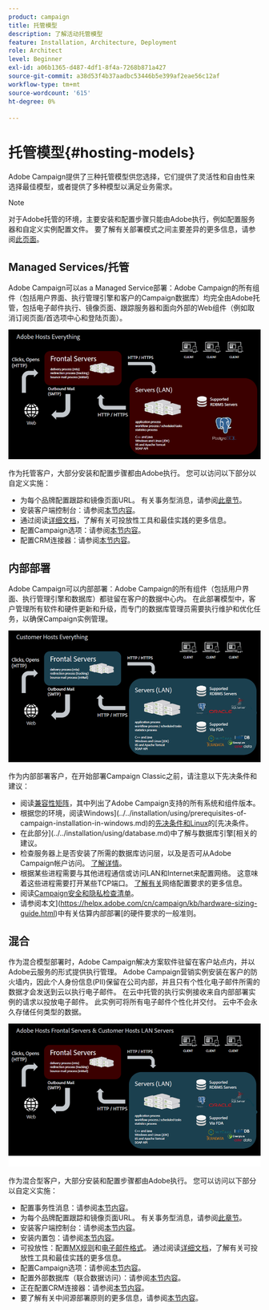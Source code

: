 ```yaml
---
product: campaign
title: 托管模型
description: 了解活动托管模型
feature: Installation, Architecture, Deployment
role: Architect
level: Beginner
exl-id: a06b1365-d487-4df1-8f4a-7268b871a427
source-git-commit: a38d53f4b37aadbc53446b5e399af2eae56c12af
workflow-type: tm+mt
source-wordcount: '615'
ht-degree: 0%

---
```


# 托管模型{#hosting-models}



Adobe Campaign提供了三种托管模型供您选择，它们提供了灵活性和自由性来选择最佳模型，或者提供了多种模型以满足业务需求。

>[!NOTE]
>
>对于Adobe托管的环境，主要安装和配置步骤只能由Adobe执行，例如配置服务器和自定义实例配置文件。 要了解有关部署模式之间主要差异的更多信息，请参阅[此页面](../../installation/using/capability-matrix.md)。

## Managed Services/托管

Adobe Campaign可以as a Managed Service部署：Adobe Campaign的所有组件（包括用户界面、执行管理引擎和客户的Campaign数据库）均完全由Adobe托管，包括电子邮件执行、镜像页面、跟踪服务器和面向外部的Web组件（例如取消订阅页面/首选项中心和登陆页面）。

![](assets/deployment_hosted.png)

作为托管客户，大部分安装和配置步骤都由Adobe执行。 您可以访问以下部分以自定义实施：

* 为每个品牌配置跟踪和镜像页面URL。 有关事务型消息，请参阅[此章节](../../message-center/using/additional-configurations.md#configuring-multibranding)。
* 安装客户端控制台：请参阅[本节内容](../../installation/using/installing-the-client-console.md)。
* 通过阅读[详细文档](../../delivery/using/about-deliverability.md)，了解有关可投放性工具和最佳实践的更多信息。
* 配置Campaign选项：请参阅[本节内容](../../installation/using/configuring-campaign-options.md)。
* 配置CRM连接器：请参阅[本节内容](../../platform/using/crm-connectors.md)。

## 内部部署

Adobe Campaign可以内部部署：Adobe Campaign的所有组件（包括用户界面、执行管理引擎和数据库）都驻留在客户的数据中心内。 在此部署模型中，客户管理所有软件和硬件更新和升级，而专门的数据库管理员需要执行维护和优化任务，以确保Campaign实例管理。

![](assets/deployment_onpremise.png)

作为内部部署客户，在开始部署Campaign Classic之前，请注意以下先决条件和建议：

* 阅读[兼容性矩阵](../../rn/using/compatibility-matrix.md)，其中列出了Adobe Campaign支持的所有系统和组件版本。
* 根据您的环境，阅读Windows](../../installation/using/prerequisites-of-campaign-installation-in-windows.md)的[先决条件和Linux](../../installation/using/prerequisites-of-campaign-installation-in-linux.md)的[先决条件。
* 在此部分](../../installation/using/database.md)中了解与数据库引擎[相关的建议。
* 检查服务器上是否安装了所需的数据库访问层，以及是否可从Adobe Campaign帐户访问。 [了解详情](../../installation/using/application-server.md)。
* 根据某些进程需要与其他进程通信或访问LAN和Internet来配置网络。 这意味着这些进程需要打开某些TCP端口。 [了解有关](../../installation/using/network-configuration.md)网络配置要求的更多信息。
* 阅读[Campaign安全和隐私检查清单](https://helpx.adobe.com/cn/campaign/kb/acc-security.html)。
* 请参阅本文](https://helpx.adobe.com/cn/campaign/kb/hardware-sizing-guide.html)中有关估算内部部署[的硬件要求的一般准则。

## 混合

作为混合模型部署时，Adobe Campaign解决方案软件驻留在客户站点内，并以Adobe云服务的形式提供执行管理。 Adobe Campaign营销实例安装在客户的防火墙内，因此个人身份信息(PII)保留在公司内部，并且只有个性化电子邮件所需的数据才会发送到云以执行电子邮件。 在云中托管的执行实例接收来自内部部署实例的请求以投放电子邮件。 此实例可将所有电子邮件个性化并交付。 云中不会永久存储任何类型的数据。

![](assets/deployment_hybrid.png)

作为混合型客户，大部分安装和配置步骤都由Adobe执行。 您可以访问以下部分以自定义实施：

* 配置事务性消息：请参阅[本节内容](../../message-center/using/transactional-messaging-architecture.md)。
* 为每个品牌配置跟踪和镜像页面URL。 有关事务型消息，请参阅[此章节](../../message-center/using/additional-configurations.md#configuring-multibranding)。
* 安装客户端控制台：请参阅[本节内容](../../installation/using/installing-the-client-console.md)。
* 安装内置包：请参阅[本节内容](../../installation/using/installing-campaign-standard-packages.md)。
* 可投放性：配置[MX规则](../../installation/using/email-deliverability.md#mx-configuration)和[电子邮件格式](../../installation/using/email-deliverability.md#managing-email-formats)。 通过阅读[详细文档](../../delivery/using/about-deliverability.md)，了解有关可投放性工具和最佳实践的更多信息。
* 配置Campaign选项：请参阅[本节内容](../../installation/using/configuring-campaign-options.md)。
* 配置外部数据库（联合数据访问）：请参阅[本节内容](../../installation/using/about-fda.md)。
* 正在配置CRM连接器：请参阅[本节内容](../../platform/using/crm-connectors.md)。
* 要了解有关中间源部署原则的更多信息，请参阅[本节内容](../../installation/using/mid-sourcing-deployment.md)。
